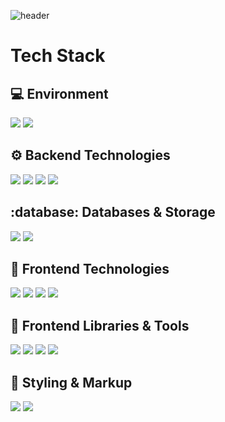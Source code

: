 ![header](https://capsule-render.vercel.app/api?type=wave&color=timeAuto&height=300&section=header&text=sunhye();&fontSize=90)

# Tech Stack
## :computer: Environment
<img src="https://img.shields.io/badge/Java-007396?style=for-the-badge&logo=OpenJDK&logoColor=white">
<img src="https://img.shields.io/badge/Node.js-5FA04E?style=for-the-badge&logo=nodedotjs&logoColor=white">

## :gear: Backend Technologies
<img src="https://img.shields.io/badge/Spring_Boot-6DB33F?style=for-the-badge&logo=springboot&logoColor=white">
<img src="https://img.shields.io/badge/Spring_Security-6DB33F?style=for-the-badge&logo=Spring Security&logoColor=white">
<img src="https://img.shields.io/badge/MyBatis-000000?style=for-the-badge&logo=mybatis&logoColor=white">
<img src="https://img.shields.io/badge/Swagger-85EA2D?style=for-the-badge&logo=swagger&logoColor=white">

## :database: Databases & Storage
<img src="https://img.shields.io/badge/MySQL-4479A1?style=for-the-badge&logo=MySQL&logoColor=white">
<img src="https://img.shields.io/badge/Redis-DC382D?style=for-the-badge&logo=Redis&logoColor=white"> 

## :art: Frontend Technologies
<img src="https://img.shields.io/badge/Nextdotjs-000000?style=for-the-badge&logo=nextdotjs&logoColor=white">
<img src="https://img.shields.io/badge/React-61DAFB?style=for-the-badge&logo=React&logoColor=white">
<img src="https://img.shields.io/badge/JavaScript-F7DF1E?style=for-the-badge&logo=JavaScript&logoColor=white">
<img src="https://img.shields.io/badge/TypeScript-3178C6?style=for-the-badge&logo=typescript&logoColor=white">

## :rocket: Frontend Libraries & Tools
<img src="https://img.shields.io/badge/React_Query-FF4154?style=for-the-badge&logo=reactquery&logoColor=white">
<img src="https://img.shields.io/badge/Recoil-3578E5?style=for-the-badge&logo=recoil&logoColor=white">
<img src="https://img.shields.io/badge/React_Hook_Form-EC5990?style=for-the-badge&logo=reacthookform&logoColor=white">
<img src="https://img.shields.io/badge/React_Router-CA4245?style=for-the-badge&logo=reactrouter&logoColor=white">

## :nail_care: Styling & Markup
<img src="https://img.shields.io/badge/Html5-E34F26?style=for-the-badge&logo=html5&logoColor=white">
<img src="https://img.shields.io/badge/Sass-CC6699?style=for-the-badge&logo=sass&logoColor=white">
